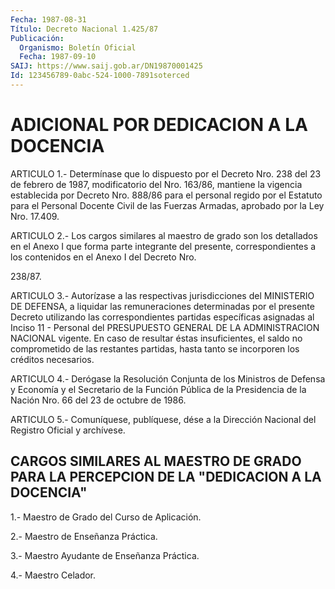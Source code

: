 ```yaml
---
Fecha: 1987-08-31
Título: Decreto Nacional 1.425/87
Publicación:
  Organismo: Boletín Oficial
  Fecha: 1987-09-10
SAIJ: https://www.saij.gob.ar/DN19870001425
Id: 123456789-0abc-524-1000-7891soterced
---
```

# ADICIONAL POR DEDICACION A LA DOCENCIA

<a id="1"></a>
ARTICULO  1.-  Determínase que lo dispuesto por el Decreto Nro. 238 del 23 de febrero  de 1987, modificatorio del Nro. 163/86, mantiene la vigencia establecida  por  Decreto  Nro. 888/86 para el personal regido  por  el  Estatuto para el Personal  Docente  Civil  de  las Fuerzas Armadas, aprobado por la Ley Nro. 17.409.

<a id="2"></a>
ARTICULO  2.-  Los  cargos  similares  al  maestro de grado son los detallados en el Anexo I que forma parte integrante  del  presente, correspondientes  a  los contenidos en el Anexo I del Decreto  Nro.

238/87.

<a id="3"></a>
ARTICULO  3.-  Autorízase  a  las  respectivas  jurisdicciones  del MINISTERIO  DE  DEFENSA, a liquidar las remuneraciones determinadas por el presente Decreto  utilizando  las  correspondientes partidas específicas  asignadas  al  Inciso  11 - Personal  del  PRESUPUESTO GENERAL DE LA ADMINISTRACION NACIONAL  vigente. En caso de resultar éstas  insuficientes,  el saldo no comprometido  de  las  restantes partidas,  hasta  tanto  se  incorporen  los  créditos  necesarios.

<a id="4"></a>
ARTICULO  4.-  Derógase  la Resolución Conjunta de los Ministros de Defensa y Economía y el Secretario  de  la  Función  Pública  de la Presidencia  de  la  Nación  Nro.  66  del  23  de octubre de 1986.

<a id="5"></a>
ARTICULO  5.- Comuníquese, publíquese, dése a la Dirección Nacional del Registro Oficial y archívese.

## CARGOS  SIMILARES  AL  MAESTRO  DE  GRADO  PARA LA PERCEPCION DE LA "DEDICACION A LA DOCENCIA"

<a id="1"></a>
1.- Maestro de Grado del Curso de Aplicación.

2.- Maestro de Enseñanza Práctica.

3.- Maestro Ayudante de Enseñanza Práctica.

4.- Maestro Celador.